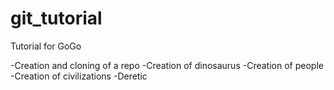 # git_tutorial
Tutorial for GoGo

-Creation and cloning of a repo
-Creation of dinosaurus
-Creation of people
-Creation of civilizations
-Deretic
